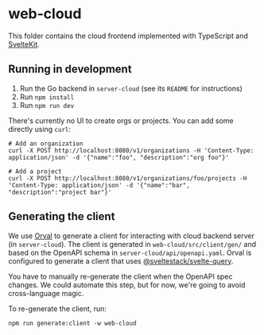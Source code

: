 # web-cloud

This folder contains the cloud frontend implemented with TypeScript and [SvelteKit](https://kit.svelte.dev). 

## Running in development

1. Run the Go backend in `server-cloud` (see its `README` for instructions)
2. Run `npm install`
3. Run `npm run dev`

There's currently no UI to create orgs or projects. You can add some directly using `curl`:
```
# Add an organization
curl -X POST http://localhost:8080/v1/organizations -H 'Content-Type: application/json' -d '{"name":"foo", "description":"org foo"}'

# Add a project
curl -X POST http://localhost:8080/v1/organizations/foo/projects -H 'Content-Type: application/json' -d '{"name":"bar", "description":"project bar"}'
```

## Generating the client

We use [Orval](https://orval.dev) to generate a client for interacting with cloud backend server (in `server-cloud`). The client is generated in `web-cloud/src/client/gen/` and based on the OpenAPI schema in `server-cloud/api/openapi.yaml`. Orval is configured to generate a client that uses [@sveltestack/svelte-query](https://sveltequery.vercel.app).

You have to manually re-generate the client when the OpenAPI spec changes. We could automate this step, but for now, we're going to avoid cross-language magic.

To re-generate the client, run:

```script
npm run generate:client -w web-cloud
```
